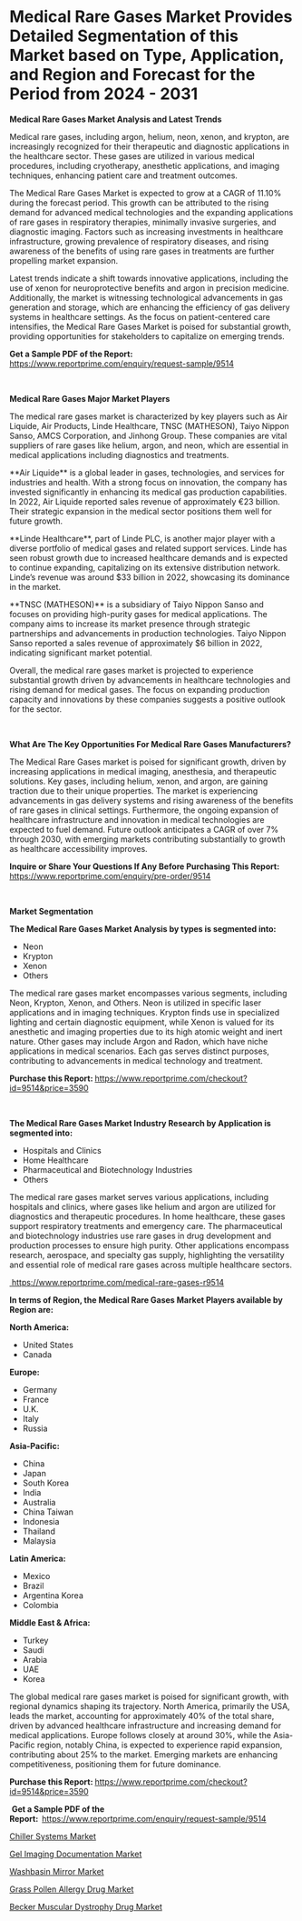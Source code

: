 <p><h1>Medical Rare Gases Market Provides Detailed Segmentation of this Market based on Type, Application, and Region and Forecast for the Period from 2024 - 2031</h1></p><p><strong>Medical Rare Gases Market Analysis and Latest Trends</strong></p>
<p><p>Medical rare gases, including argon, helium, neon, xenon, and krypton, are increasingly recognized for their therapeutic and diagnostic applications in the healthcare sector. These gases are utilized in various medical procedures, including cryotherapy, anesthetic applications, and imaging techniques, enhancing patient care and treatment outcomes. </p><p>The Medical Rare Gases Market is expected to grow at a CAGR of 11.10% during the forecast period. This growth can be attributed to the rising demand for advanced medical technologies and the expanding applications of rare gases in respiratory therapies, minimally invasive surgeries, and diagnostic imaging. Factors such as increasing investments in healthcare infrastructure, growing prevalence of respiratory diseases, and rising awareness of the benefits of using rare gases in treatments are further propelling market expansion.</p><p>Latest trends indicate a shift towards innovative applications, including the use of xenon for neuroprotective benefits and argon in precision medicine. Additionally, the market is witnessing technological advancements in gas generation and storage, which are enhancing the efficiency of gas delivery systems in healthcare settings. As the focus on patient-centered care intensifies, the Medical Rare Gases Market is poised for substantial growth, providing opportunities for stakeholders to capitalize on emerging trends.</p></p>
<p><strong>Get a Sample PDF of the Report:&nbsp;</strong> <a href="https://www.reportprime.com/enquiry/request-sample/9514?utm_campaign=1117&utm_medium=2&utm_source=Github&utm_content=ia&utm_term=28112024&utm_id=medical-rare-gases">https://www.reportprime.com/enquiry/request-sample/9514</a></p>
<p>&nbsp;</p>
<p><strong>Medical Rare Gases Major Market Players</strong></p>
<p><p>The medical rare gases market is characterized by key players such as Air Liquide, Air Products, Linde Healthcare, TNSC (MATHESON), Taiyo Nippon Sanso, AMCS Corporation, and Jinhong Group. These companies are vital suppliers of rare gases like helium, argon, and neon, which are essential in medical applications including diagnostics and treatments.</p><p>**Air Liquide** is a global leader in gases, technologies, and services for industries and health. With a strong focus on innovation, the company has invested significantly in enhancing its medical gas production capabilities. In 2022, Air Liquide reported sales revenue of approximately €23 billion. Their strategic expansion in the medical sector positions them well for future growth.</p><p>**Linde Healthcare**, part of Linde PLC, is another major player with a diverse portfolio of medical gases and related support services. Linde has seen robust growth due to increased healthcare demands and is expected to continue expanding, capitalizing on its extensive distribution network. Linde’s revenue was around $33 billion in 2022, showcasing its dominance in the market.</p><p>**TNSC (MATHESON)** is a subsidiary of Taiyo Nippon Sanso and focuses on providing high-purity gases for medical applications. The company aims to increase its market presence through strategic partnerships and advancements in production technologies. Taiyo Nippon Sanso reported a sales revenue of approximately $6 billion in 2022, indicating significant market potential.</p><p>Overall, the medical rare gases market is projected to experience substantial growth driven by advancements in healthcare technologies and rising demand for medical gases. The focus on expanding production capacity and innovations by these companies suggests a positive outlook for the sector.</p></p>
<p>&nbsp;</p>
<p><strong>What Are The Key Opportunities For Medical Rare Gases Manufacturers?</strong></p>
<p><p>The Medical Rare Gases market is poised for significant growth, driven by increasing applications in medical imaging, anesthesia, and therapeutic solutions. Key gases, including helium, xenon, and argon, are gaining traction due to their unique properties. The market is experiencing advancements in gas delivery systems and rising awareness of the benefits of rare gases in clinical settings. Furthermore, the ongoing expansion of healthcare infrastructure and innovation in medical technologies are expected to fuel demand. Future outlook anticipates a CAGR of over 7% through 2030, with emerging markets contributing substantially to growth as healthcare accessibility improves.</p></p>
<p><strong>Inquire or Share Your Questions If Any Before Purchasing This Report:</strong> <a href="https://www.reportprime.com/enquiry/pre-order/9514?utm_campaign=1117&utm_medium=2&utm_source=Github&utm_content=ia&utm_term=28112024&utm_id=medical-rare-gases">https://www.reportprime.com/enquiry/pre-order/9514</a></p>
<p>&nbsp;</p>
<p><strong>Market Segmentation</strong></p>
<p><strong>The Medical Rare Gases Market Analysis by types is segmented into:</strong></p>
<p><ul><li>Neon</li><li>Krypton</li><li>Xenon</li><li>Others</li></ul></p>
<p><p>The medical rare gases market encompasses various segments, including Neon, Krypton, Xenon, and Others. Neon is utilized in specific laser applications and in imaging techniques. Krypton finds use in specialized lighting and certain diagnostic equipment, while Xenon is valued for its anesthetic and imaging properties due to its high atomic weight and inert nature. Other gases may include Argon and Radon, which have niche applications in medical scenarios. Each gas serves distinct purposes, contributing to advancements in medical technology and treatment.</p></p>
<p><strong>Purchase this Report:&nbsp;</strong><a href="https://www.reportprime.com/checkout?id=9514&price=3590&utm_campaign=1117&utm_medium=2&utm_source=Github&utm_content=ia&utm_term=28112024&utm_id=medical-rare-gases">https://www.reportprime.com/checkout?id=9514&price=3590</a></p>
<p>&nbsp;</p>
<p><strong>The Medical Rare Gases Market Industry Research by Application is segmented into:</strong></p>
<p><ul><li>Hospitals and Clinics</li><li>Home Healthcare</li><li>Pharmaceutical and Biotechnology Industries</li><li>Others</li></ul></p>
<p><p>The medical rare gases market serves various applications, including hospitals and clinics, where gases like helium and argon are utilized for diagnostics and therapeutic procedures. In home healthcare, these gases support respiratory treatments and emergency care. The pharmaceutical and biotechnology industries use rare gases in drug development and production processes to ensure high purity. Other applications encompass research, aerospace, and specialty gas supply, highlighting the versatility and essential role of medical rare gases across multiple healthcare sectors.</p></p>
<p><a href="https://www.reportprime.com/medical-rare-gases-r9514?utm_campaign=1117&utm_medium=2&utm_source=Github&utm_content=ia&utm_term=28112024&utm_id=medical-rare-gases">&nbsp;https://www.reportprime.com/medical-rare-gases-r9514</a></p>
<p><strong>In terms of Region, the Medical Rare Gases Market Players available by Region are:</strong></p>
<p>
    <p> <strong> North America: </strong>
        <ul>
            <li>United States</li>
            <li>Canada</li>
        </ul>
        </p> 
    <p> <strong> Europe: </strong>
        <ul>
            <li>Germany</li>
            <li>France</li>
            <li>U.K.</li>
            <li>Italy</li>
            <li>Russia</li>
        </ul>
        </p> 
    <p> <strong> Asia-Pacific: </strong>
        <ul>
            <li>China</li>
            <li>Japan</li>
            <li>South Korea</li>
            <li>India</li>
            <li>Australia</li>
            <li>China Taiwan</li>
            <li>Indonesia</li>
            <li>Thailand</li>
            <li>Malaysia</li>
        </ul>
        </p> 
    <p> <strong> Latin America: </strong>
        <ul>
            <li>Mexico</li>
            <li>Brazil</li>
            <li>Argentina Korea</li>
            <li>Colombia</li>
        </ul>
        </p> 
    <p> <strong> Middle East & Africa: </strong>
        <ul>
            <li>Turkey</li>
            <li>Saudi</li>
            <li>Arabia</li>
            <li>UAE</li>
            <li>Korea</li>
        </ul>
    </p>
    </p>
<p><p>The global medical rare gases market is poised for significant growth, with regional dynamics shaping its trajectory. North America, primarily the USA, leads the market, accounting for approximately 40% of the total share, driven by advanced healthcare infrastructure and increasing demand for medical applications. Europe follows closely at around 30%, while the Asia-Pacific region, notably China, is expected to experience rapid expansion, contributing about 25% to the market. Emerging markets are enhancing competitiveness, positioning them for future dominance.</p></p>
<p><strong>Purchase this Report: </strong><a href="https://www.reportprime.com/checkout?id=9514&price=3590&utm_campaign=1117&utm_medium=2&utm_source=Github&utm_content=ia&utm_term=28112024&utm_id=medical-rare-gases">https://www.reportprime.com/checkout?id=9514&price=3590</a></p>
<p>&nbsp;<strong>Get a Sample PDF of the Report:&nbsp;&nbsp;</strong><a href="https://www.reportprime.com/enquiry/request-sample/9514?utm_campaign=1117&utm_medium=2&utm_source=Github&utm_content=ia&utm_term=28112024&utm_id=medical-rare-gases">https://www.reportprime.com/enquiry/request-sample/9514</a></p>
<p><strong></strong></p>
<p><p><a href="https://www.linkedin.com/pulse/regional-adaptations-global-chiller-systems-market-trends-2cstf?utm_campaign=1117&utm_medium=2&utm_source=Github&utm_content=ia&utm_term=28112024&utm_id=medical-rare-gases">Chiller Systems Market</a></p><p><a href="https://github.com/rileymgdorcas/Market-Research-Report-List-1/blob/main/gel-imaging-documentation-market.md?utm_campaign=1117&utm_medium=2&utm_source=Github&utm_content=ia&utm_term=28112024&utm_id=medical-rare-gases">Gel Imaging Documentation Market</a></p><p><a href="https://www.linkedin.com/pulse/global-washbasin-mirror-market-focus-application-end-use-industry-64xqc?utm_campaign=1117&utm_medium=2&utm_source=Github&utm_content=ia&utm_term=28112024&utm_id=medical-rare-gases">Washbasin Mirror Market</a></p><p><a href="https://issuu.com/reportprime-2/docs/grass-pollen-allergy-drug-market-si_8da01a576dd375?utm_campaign=1117&utm_medium=2&utm_source=Github&utm_content=ia&utm_term=28112024&utm_id=medical-rare-gases">Grass Pollen Allergy Drug Market</a></p><p><a href="https://issuu.com/reportprime-2/docs/becker-muscular-dystrophy-drug-mark_48cf39d3246dc0?utm_campaign=1117&utm_medium=2&utm_source=Github&utm_content=ia&utm_term=28112024&utm_id=medical-rare-gases">Becker Muscular Dystrophy Drug Market</a></p></p>